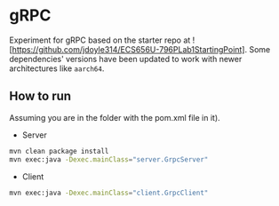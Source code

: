 # gRPC

Experiment for gRPC based on the starter repo at ![https://github.com/jdoyle314/ECS656U-796PLab1StartingPoint]. Some dependencies' versions have been updated to work with newer architectures like `aarch64`.

## How to run

Assuming you are in the folder with the pom.xml file in it).

- Server

```bash
mvn clean package install
mvn exec:java -Dexec.mainClass="server.GrpcServer"
```

- Client

```bash
mvn exec:java -Dexec.mainClass="client.GrpcClient"
```
